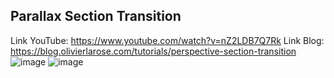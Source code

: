 ## Parallax Section Transition
Link YouTube: https://www.youtube.com/watch?v=nZ2LDB7Q7Rk
Link Blog: https://blog.olivierlarose.com/tutorials/perspective-section-transition
![image](https://github.com/user-attachments/assets/be213c1b-0ee4-4cca-9cf3-e942d0ee0755)
![image](https://github.com/user-attachments/assets/3ef2bf6c-ae97-40e8-9f7d-03a48329efef)


